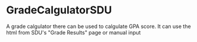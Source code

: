 # GradeCalgulatorSDU
A grade calgulator there can be used to calgulate GPA score. It can use the html from SDU's "Grade Results" page or manual input
